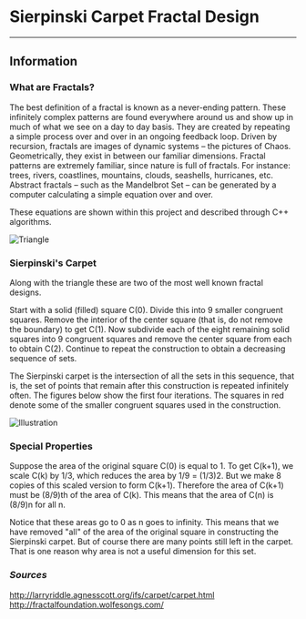 # Sierpinski Carpet Fractal Design
---

## Information

### What are Fractals?

The best definition of a fractal is known as a never-ending pattern. These infinitely complex patterns are found everywhere around us and show up in much of what we see on a day to day basis. They are created by repeating a simple process over and over in an ongoing feedback loop. Driven by recursion, fractals are images of dynamic systems – the pictures of Chaos. Geometrically, they exist in between our familiar dimensions. Fractal patterns are extremely familiar, since nature is full of fractals. For instance: trees, rivers, coastlines, mountains, clouds, seashells, hurricanes, etc. Abstract fractals – such as the Mandelbrot Set – can be generated by a computer calculating a simple equation over and over.  

These equations are shown within this project and described through C++ algorithms.

![Triangle](http://fractalfoundation.wolfesongs.com/wp-content/uploads/2009/01/sierpinski-zoom41.gif)


### Sierpinski's Carpet

Along with the triangle these are two of the most well known fractal designs.  

Start with a solid (filled) square C(0). Divide this into 9 smaller congruent squares. Remove the interior of the center square (that is, do not remove the boundary) to get C(1). Now subdivide each of the eight remaining solid squares into 9 congruent squares and remove the center square from each to obtain C(2). Continue to repeat the construction to obtain a decreasing sequence of sets.  

The Sierpinski carpet is the intersection of all the sets in this sequence, that is, the set of points that remain after this construction is repeated infinitely often. The figures below show the first four iterations. The squares in red denote some of the smaller congruent squares used in the construction. 

![Illustration](http://larryriddle.agnesscott.org/ifs/carpet/carpet.gif)

### Special Properties 

Suppose the area of the original square C(0) is equal to 1. To get C(k+1), we scale C(k) by 1/3, which reduces the area by 1/9 = (1/3)2. But we make 8 copies of this scaled version to form C(k+1). Therefore the area of C(k+1) must be (8/9)th of the area of C(k). This means that the area of C(n) is (8/9)n for all n.  

Notice that these areas go to 0 as n goes to infinity. This means that we have removed "all" of the area of the original square in constructing the Sierpinski carpet. But of course there are many points still left in the carpet. That is one reason why area is not a useful dimension for this set.  


### *Sources*

http://larryriddle.agnesscott.org/ifs/carpet/carpet.html
http://fractalfoundation.wolfesongs.com/
